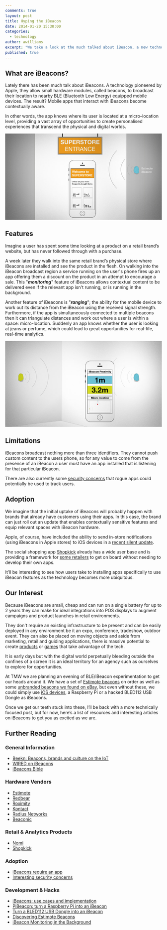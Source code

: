 ```yaml
---
comments: true
layout: post
title: Hyping the iBeacon
date: 2014-01-20 15:30:00
categories:
  - technology
author: awilliams
excerpt: "We take a look at the much talked about iBeacon, a new technology pioneered by Apple that could revolutionise contextual mobile use."
published: true
---
```


## What are iBeacons?

Lately there has been much talk about iBeacons. A technology pioneered by Apple, they allow small hardware modules, called beacons, to broadcast their location to nearby BLE (Bluetooth Low Energy) equipped mobile devices. The result? Mobile apps that interact with iBeacons become contextually aware.

In other words, the app knows where its user is located at a micro–location level, providing a vast array of opportunities to create personalised experiences that transcend the physical and digital worlds.

<img src="/img/blog/hyping-the-ibeacon/ibeacons-in-context.jpg" alt="iBeacon ranging for proximity and position">

## Features

Imagine a user has spent some time looking at a product on a retail brand’s website, but has never followed through with a purchase.

A week later they walk into the same retail brand’s physical store where iBeacons are installed and see the product in the flesh. On walking into the iBeacon broadcast region a service running on the user's phone fires up an app offering them a discount on the product in an attempt to encourage a sale.  This "***monitoring***" feature of iBeacons allows contextual content to be delivered even if the relevant app isn't running, or is running in the background.

Another feature of iBeacons is "***ranging***"; the ability for the mobile device to work out its distance from the iBeacon using the received signal strength. Furthermore, if the app is simultaneously connected to multiple beacons then it can triangulate distances and work out where a user is within a space: micro-location. Suddenly an app knows whether the user is looking at jeans or perfume, which could lead to great opportunities for real-life, real-time analytics.

<img src="/img/blog/hyping-the-ibeacon/ibeacons-proximity-ranging.jpg" alt="iBeacon ranging for proximity and position">


## Limitations

iBeacons broadcast nothing more than three identifiers. They cannot push custom content to the users phone, so for any value to come from the presence of an iBeacon a user must have an app installed that is listening for that particular iBeacon.

There are also currently some [security concerns](http://blogs.computerworld.com/mobile-security/23256/what-apples-ibeacon-rollout-doesnt-say) that rogue apps could potentially be used to track users.


## Adoption

We imagine that the initial uptake of iBeacons will probably happen with brands that already have customers using their apps. In this case, the brand can just roll out an update that enables contextually sensitive features and equip relevant spaces with iBeacon hardware.

Apple, of course, have included the ability to send in-store notifications (using iBeacons in Apple stores) to iOS devices in a [recent silent update](http://9to5mac.com/2013/12/06/apple-rolling-out-ibeacons-into-apple-stores-silent-app-update-enables-in-store-notifications/).

The social shopping app [Shopkick](http://www.shopkick.com/shopbeacon/) already has a wide user base and is providing a framework for [some retailers](http://techcrunch.com/2014/01/16/shopkick-starts-100-store-ibeacon-trial-for-american-eagle-outfitters-the-biggest-apparel-rollout-yet/) to get on board without needing to develop their own apps.

It’ll be interesting to see how users take to installing apps specifically to use iBeacon features as the technology becomes more ubiquitous.


## Our Interest

Because iBeacons are small, cheap and can run on a single battery for up to 2 years they can make for ideal integrations into POS displays to augment campaigns and product launches in retail environments.

They don't require an existing infrastructure to be present and can be easily deployed in any environment be it an expo, conference, tradeshow, outdoor event. They can also be placed on moving objects and aside from marketing, retail and guiding applications, there is massive potential to create [products](http://www.motionloft.com/property_owners.html) or [games](http://thetaplab.com/games/tinytycoons) that take advantage of the tech.

It is early days but with the digital world perpetually bleeding outside the confines of a screen it is an ideal territory for an agency such as ourselves to explore for opportunities.

At TMW we are planning an evening of BLE/iBeacon experimentation to get our heads around it. We have a set of [Estimote beacons](http://estimote.com/api/index.html) on order as well as some [unbranded beacons we found on eBay](http://www.ebay.co.uk/itm/281218637040?ssPageName=STRK:MEWNX:IT&_trksid=p3984.m1497.l2649), but even without these, we could simply use [iOS devices](http://blog.estimote.com/post/57087873876/a-simple-way-to-simulate-apple-ios7-ibeacon-feature), a Raspberry Pi or a hacked BLED112 USB Dongle as iBeacons.

Once we get our teeth stuck into these, I’ll be back with a more technically focused post, but for now, here’s a list of resources and interesting articles on iBeacons to get you as excited as we are.


## Further Reading

### General Information

* [Beekn: Beacons, brands and culture on the IoT](http://www.beekn.net/)
* [WIRED on iBeacons](http://www.wired.com/design/2013/12/4-use-cases-for-ibeacon-the-most-exciting-tech-you-havent-heard-of/)
* [iBeacons Bible](http://meetingofideas.wordpress.com/2013/12/12/download-ibeacons-bible-1-0/)


### Hardware Vendors

* [Estimote](http://estimote.com/api/index.html)
* [Redbear](http://www.redbear.net/)
* [Roximity](http://roximity.com/)
* [Kontact](http://kontakt.io/)
* [Radius Networks](http://www.radiusnetworks.com/)
* [Beaconic](http://www.beaconic.nl/en/)


### Retail & Analytics Products

* [Nomi](http://nomi.com/)
* [Shopkick](http://www.shopkick.com/shopbeacon/)

### Adoption

* [iBeacons require an app](http://recode.net/2014/01/09/so-youve-installed-an-ibeacon-system-now-comes-the-hard-part-no-one-is-talking-about/)
* [Interesting security concerns](http://venturebeat.com/2013/11/29/is-ibeacon-ready-for-prime-time-retail-three-key-considerations/)


### Development & Hacks

* [iBeacons: use cases and implementation](http://daveaddey.com/?p=1252)
* [PiBeacon: turn a Raspberry Pi into an iBeacon](http://learn.adafruit.com/pibeacon-ibeacon-with-a-raspberry-pi/overview)
* [Turn a BLED112 USB Dongle into an iBeacon](https://github.com/jamiepinkham/bled112_ibeacon_firmware)
* [Discovering Estimote Beacons](http://blog.innoquant.com/2013/12/discovering-estimote-ibeacons/)
* [iBeacon Monitoring in the Background](http://developer.radiusnetworks.com/2013/11/13/ibeacon-monitoring-in-the-background-and-foreground.html)